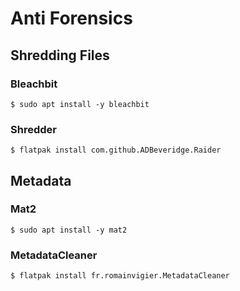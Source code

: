 # Anti Forensics

## Shredding Files

### Bleachbit

```
$ sudo apt install -y bleachbit
```

### Shredder

```
$ flatpak install com.github.ADBeveridge.Raider
```

## Metadata

### Mat2

```
$ sudo apt install -y mat2
```

### MetadataCleaner

```
$ flatpak install fr.romainvigier.MetadataCleaner
```